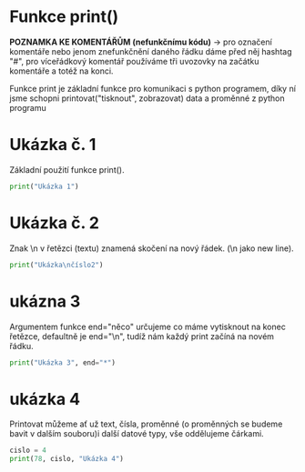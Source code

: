 # Funkce print()
**POZNAMKA KE KOMENTÁŘŮM (nefunkčnímu kódu)** -> pro označení komentáře nebo jenom znefunkčnění
daného řádku dáme před něj hashtag "#", pro víceřádkový komentář používáme tři uvozovky na
začátku komentáře a totéž na konci.

Funkce print je základní funkce pro komunikaci s python programem,
díky ní jsme schopni printovat("tisknout", zobrazovat) data a
proměnné z python programu

# Ukázka č. 1
Základní použití funkce print().
```python
print("Ukázka 1")
```


# Ukázka č. 2
Znak \n v řetězci (textu) znamená skočení na nový řádek. (\n jako new line).
```python
print("Ukázka\nčíslo2")
```


# ukázna 3 #
Argumentem funkce end="něco" určujeme co máme vytisknout na konec řetězce,
defaultně je end="\n", tudíž nám každý print začíná na novém řádku.
```python
print("Ukázka 3", end="*")
```


# ukázka 4 #
Printovat můžeme ať už text, čísla, proměnné (o proměnných se 
budeme bavit v dalším souboru)i další datové typy, vše oddělujeme čárkami.
```python
cislo = 4
print(78, cislo, "Ukázka 4")
```
